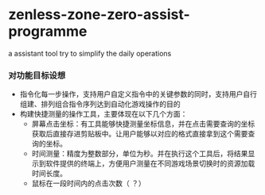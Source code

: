 # zenless-zone-zero-assist-programme
a assistant tool try to simplify the daily operations

### 对功能目标设想

- 指令化每一步操作，支持用户自定义指令中的关键参数的同时，支持用户自行组建、排列组合指令序列达到自动化游戏操作的目的
- 构建快捷测量的操作工具，主要体现在以下几个方面：
  - 屏幕点击坐标：有工具能够快捷测量坐标信息，并在点击需要查询的坐标获取后直接存进剪贴板中。让用户能够以对应的格式直接拿到这个需要查询的坐标。
  - 时间测量：精度为整数部分，单位为秒。并在执行这个工具后，将结果显示到软件提供的终端上，方便用户测量在不同游戏场景切换时的资源加载时间长度。
  - 鼠标在一段时间内的点击次数（ ？）


